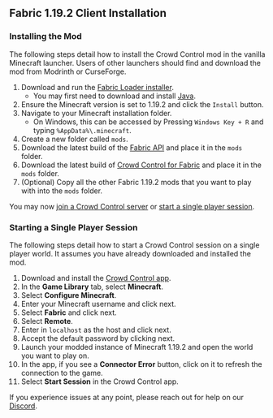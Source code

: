 ## Fabric 1.19.2 Client Installation

### Installing the Mod

The following steps detail how to install the Crowd Control mod in the vanilla Minecraft launcher.
Users of other launchers should find and download the mod from Modrinth or CurseForge.

1. Download and run the [Fabric Loader installer](https://fabricmc.net/use/installer/).
    - You may first need to download and install [Java](https://adoptium.net/temurin/releases/).
2. Ensure the Minecraft version is set to 1.19.2 and click the `Install` button.
3. Navigate to your Minecraft installation folder.
    - On Windows, this can be accessed by Pressing `Windows Key + R` and typing
      `%AppData%\.minecraft`.
4. Create a new folder called `mods`.
5. Download the latest build of the
   [Fabric API](https://modrinth.com/mod/fabric-api/versions?g=1.19.2&c=release)
   and place it in the `mods` folder.
6. Download the latest build of
   [Crowd Control for Fabric](https://modrinth.com/mod/crowdcontrol/versions?l=fabric&g=1.19.2)
   and place it in the `mods` folder.
7. (Optional) Copy all the other Fabric 1.19.2 mods that you want to play with into the `mods`
   folder.

You may now [join a Crowd Control server](fabric_joining_a_server.md) or
[start a single player session](#starting-a-single-player-session).

### Starting a Single Player Session

The following steps detail how to start a Crowd Control session on a single player world. It assumes
you have already downloaded and installed the mod.

1. Download and install the [Crowd Control app](https://crowdcontrol.live/).
2. In the **Game Library** tab, select **Minecraft**.
3. Select **Configure Minecraft**.
4. Enter your Minecraft username and click next.
5. Select **Fabric** and click next.
6. Select **Remote**.
7. Enter in `localhost` as the host and click next.
8. Accept the default password by clicking next.
9. Launch your modded instance of Minecraft 1.19.2 and open the world you want to play on.
10. In the app, if you see a **Connector Error** button, click on it to refresh the connection to
    the game.
11. Select **Start Session** in the Crowd Control app.

If you experience issues at any point, please reach out for help on our
[Discord](https://discord.gg/warpworld).
